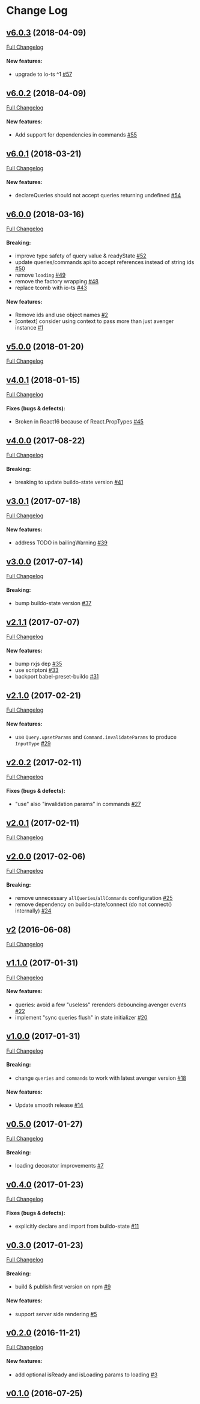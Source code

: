 #  Change Log



## [v6.0.3](https://github.com/buildo/react-avenger/tree/v6.0.3) (2018-04-09)
[Full Changelog](https://github.com/buildo/react-avenger/compare/v6.0.2...v6.0.3)

#### New features:

- upgrade to io-ts ^1 [#57](https://github.com/buildo/react-avenger/issues/57)

## [v6.0.2](https://github.com/buildo/react-avenger/tree/v6.0.2) (2018-04-09)
[Full Changelog](https://github.com/buildo/react-avenger/compare/v6.0.1...v6.0.2)

#### New features:

- Add support for dependencies in commands [#55](https://github.com/buildo/react-avenger/issues/55)

## [v6.0.1](https://github.com/buildo/react-avenger/tree/v6.0.1) (2018-03-21)
[Full Changelog](https://github.com/buildo/react-avenger/compare/v6.0.0...v6.0.1)

#### New features:

- declareQueries should not accept queries returning undefined [#54](https://github.com/buildo/react-avenger/issues/54)

## [v6.0.0](https://github.com/buildo/react-avenger/tree/v6.0.0) (2018-03-16)
[Full Changelog](https://github.com/buildo/react-avenger/compare/v5.0.0...v6.0.0)

#### Breaking:

- improve type safety of query value & readyState [#52](https://github.com/buildo/react-avenger/issues/52)
- update queries/commands api to accept references instead of string ids [#50](https://github.com/buildo/react-avenger/issues/50)
- remove `loading` [#49](https://github.com/buildo/react-avenger/issues/49)
- remove the factory wrapping [#48](https://github.com/buildo/react-avenger/issues/48)
- replace tcomb with io-ts [#43](https://github.com/buildo/react-avenger/issues/43)

#### New features:

- Remove ids and use object names [#2](https://github.com/buildo/react-avenger/issues/2)
- [context] consider using context to pass more than just avenger instance [#1](https://github.com/buildo/react-avenger/issues/1)

## [v5.0.0](https://github.com/buildo/react-avenger/tree/v5.0.0) (2018-01-20)
[Full Changelog](https://github.com/buildo/react-avenger/compare/v4.0.1...v5.0.0)

## [v4.0.1](https://github.com/buildo/react-avenger/tree/v4.0.1) (2018-01-15)
[Full Changelog](https://github.com/buildo/react-avenger/compare/v4.0.0...v4.0.1)

#### Fixes (bugs & defects):

- Broken in React16 because of React.PropTypes [#45](https://github.com/buildo/react-avenger/issues/45)

## [v4.0.0](https://github.com/buildo/react-avenger/tree/v4.0.0) (2017-08-22)
[Full Changelog](https://github.com/buildo/react-avenger/compare/v3.0.1...v4.0.0)

#### Breaking:

- breaking to update buildo-state version [#41](https://github.com/buildo/react-avenger/issues/41)

## [v3.0.1](https://github.com/buildo/react-avenger/tree/v3.0.1) (2017-07-18)
[Full Changelog](https://github.com/buildo/react-avenger/compare/v3.0.0...v3.0.1)

#### New features:

- address TODO in bailingWarning [#39](https://github.com/buildo/react-avenger/issues/39)

## [v3.0.0](https://github.com/buildo/react-avenger/tree/v3.0.0) (2017-07-14)
[Full Changelog](https://github.com/buildo/react-avenger/compare/v2.1.1...v3.0.0)

#### Breaking:

- bump buildo-state version [#37](https://github.com/buildo/react-avenger/issues/37)

## [v2.1.1](https://github.com/buildo/react-avenger/tree/v2.1.1) (2017-07-07)
[Full Changelog](https://github.com/buildo/react-avenger/compare/v2.1.0...v2.1.1)

#### New features:

- bump rxjs dep [#35](https://github.com/buildo/react-avenger/issues/35)
- use scriptoni [#33](https://github.com/buildo/react-avenger/issues/33)
- backport babel-preset-buildo [#31](https://github.com/buildo/react-avenger/issues/31)

## [v2.1.0](https://github.com/buildo/react-avenger/tree/v2.1.0) (2017-02-21)
[Full Changelog](https://github.com/buildo/react-avenger/compare/v2.0.2...v2.1.0)

#### New features:

- use `Query.upsetParams` and `Command.invalidateParams` to produce `InputType` [#29](https://github.com/buildo/react-avenger/issues/29)

## [v2.0.2](https://github.com/buildo/react-avenger/tree/v2.0.2) (2017-02-11)
[Full Changelog](https://github.com/buildo/react-avenger/compare/v2.0.1...v2.0.2)

#### Fixes (bugs & defects):

- "use" also "invalidation params" in commands [#27](https://github.com/buildo/react-avenger/issues/27)

## [v2.0.1](https://github.com/buildo/react-avenger/tree/v2.0.1) (2017-02-11)
[Full Changelog](https://github.com/buildo/react-avenger/compare/v2.0.0...v2.0.1)

## [v2.0.0](https://github.com/buildo/react-avenger/tree/v2.0.0) (2017-02-06)
[Full Changelog](https://github.com/buildo/react-avenger/compare/v2...v2.0.0)

#### Breaking:

- remove unnecessary `allQueries`/`allCommands` configuration [#25](https://github.com/buildo/react-avenger/issues/25)
- remove dependency on buildo-state/connect (do not connect() internally) [#24](https://github.com/buildo/react-avenger/issues/24)

## [v2](https://github.com/buildo/react-avenger/tree/v2) (2016-06-08)
[Full Changelog](https://github.com/buildo/react-avenger/compare/v1.1.0...v2)

## [v1.1.0](https://github.com/buildo/react-avenger/tree/v1.1.0) (2017-01-31)
[Full Changelog](https://github.com/buildo/react-avenger/compare/v1.0.0...v1.1.0)

#### New features:

- queries: avoid a few "useless" rerenders debouncing avenger events [#22](https://github.com/buildo/react-avenger/issues/22)
- implement "sync queries flush" in state initializer [#20](https://github.com/buildo/react-avenger/issues/20)

## [v1.0.0](https://github.com/buildo/react-avenger/tree/v1.0.0) (2017-01-31)
[Full Changelog](https://github.com/buildo/react-avenger/compare/v0.5.0...v1.0.0)

#### Breaking:

- change `queries` and `commands` to work with latest avenger version [#18](https://github.com/buildo/react-avenger/issues/18)

#### New features:

- Update smooth release [#14](https://github.com/buildo/react-avenger/issues/14)

## [v0.5.0](https://github.com/buildo/react-avenger/tree/v0.5.0) (2017-01-27)
[Full Changelog](https://github.com/buildo/react-avenger/compare/v0.4.0...v0.5.0)

#### Breaking:

- loading decorator improvements [#7](https://github.com/buildo/react-avenger/issues/7)

## [v0.4.0](https://github.com/buildo/react-avenger/tree/v0.4.0) (2017-01-23)
[Full Changelog](https://github.com/buildo/react-avenger/compare/v0.3.0...v0.4.0)

#### Fixes (bugs & defects):

- explicitly declare and import from buildo-state [#11](https://github.com/buildo/react-avenger/issues/11)

## [v0.3.0](https://github.com/buildo/react-avenger/tree/v0.3.0) (2017-01-23)
[Full Changelog](https://github.com/buildo/react-avenger/compare/v0.2.0...v0.3.0)

#### Breaking:

- build & publish first version on npm [#9](https://github.com/buildo/react-avenger/issues/9)

#### New features:

- support server side rendering [#5](https://github.com/buildo/react-avenger/issues/5)

## [v0.2.0](https://github.com/buildo/react-avenger/tree/v0.2.0) (2016-11-21)
[Full Changelog](https://github.com/buildo/react-avenger/compare/v0.1.0...v0.2.0)

#### New features:

- add optional isReady and isLoading params to loading [#3](https://github.com/buildo/react-avenger/issues/3)

## [v0.1.0](https://github.com/buildo/react-avenger/tree/v0.1.0) (2016-07-25)
